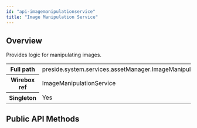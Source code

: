 ```yaml
---
id: "api-imagemanipulationservice"
title: "Image Manipulation Service"
---
```



## Overview




Provides logic for manipulating images.<div class="table-responsive"><table class="table table-condensed"><tr><th>Full path</th><td>preside.system.services.assetManager.ImageManipulationService</td></tr><tr><th>Wirebox ref</th><td>ImageManipulationService</td></tr><tr><th>Singleton</th><td>Yes</td></tr></table></div>

## Public API Methods
